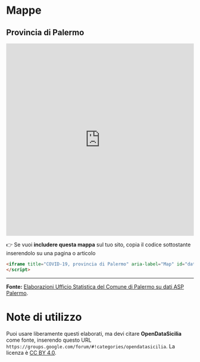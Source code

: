 # Mappe

## Provincia di Palermo

<iframe title="COVID-19, provincia di Palermo" aria-label="Map" id="datawrapper-chart-Ed389" src="https://datawrapper.dwcdn.net/Ed389/" scrolling="no" frameborder="0" style="width: 0; min-width: 100% !important; border: none;" height="516"></iframe><script type="text/javascript">!function(){"use strict";window.addEventListener("message",(function(a){if(void 0!==a.data["datawrapper-height"])for(var e in a.data["datawrapper-height"]){var t=document.getElementById("datawrapper-chart-"+e)||document.querySelector("iframe[src*='"+e+"']");t&&(t.style.height=a.data["datawrapper-height"][e]+"px")}}))}();
</script>

👉 Se vuoi **includere questa mappa** sul tuo sito, copia il codice sottostante inserendolo su una pagina o articolo

```html
<iframe title="COVID-19, provincia di Palermo" aria-label="Map" id="datawrapper-chart-Ed389" src="https://datawrapper.dwcdn.net/Ed389/" scrolling="no" frameborder="0" style="width: 0; min-width: 100% !important; border: none;" height="516"></iframe><script type="text/javascript">!function(){"use strict";window.addEventListener("message",(function(a){if(void 0!==a.data["datawrapper-height"])for(var e in a.data["datawrapper-height"]){var t=document.getElementById("datawrapper-chart-"+e)||document.querySelector("iframe[src*='"+e+"']");t&&(t.style.height=a.data["datawrapper-height"][e]+"px")}}))}();
</script>
```

---

**Fonte:** [Elaborazioni Ufficio Statistica del Comune di Palermo su dati ASP Palermo](https://www.comune.palermo.it/statistica.php?sel=9&per=2020).

# Note di utilizzo

Puoi usare liberamente questi elaborati, ma devi citare **OpenDataSicilia** come fonte, inserendo questo URL `https://groups.google.com/forum/#!categories/opendatasicilia`. La licenza è [CC BY 4.0](https://creativecommons.org/licenses/by/4.0/deed.it).
